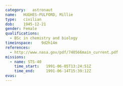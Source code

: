 ```yaml
---
category:	astronaut
name:	HUGHES-FULFORD, Millie
type:	civilian
dob:	1945-12-21
gender:	Female
qualifications:
  - BSc in chemistry and biology
timeinspace:	9d2h14m
references:
  - http://www.nasa.gov/pdf/740566main_current.pdf
missions:
  - name: STS-40
    time_start:   1991-06-05T13:24:51Z
    time_end:     1991-06-14T15:39:12Z
evas:
---
```

